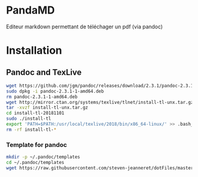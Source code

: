 # PandaMD
Editeur markdown permettant de téléchager un pdf (via pandoc)

# Installation
## Pandoc and TexLive
```sh
wget https://github.com/jgm/pandoc/releases/download/2.3.1/pandoc-2.3.1-1-amd64.deb
sudo dpkg -i pandoc-2.3.1-1-amd64.deb
rm pandoc-2.3.1-1-amd64.deb
wget http://mirror.ctan.org/systems/texlive/tlnet/install-tl-unx.tar.gz
tar -xvzf install-tl-unx.tar.gz 
cd install-tl-20181101
sudo ./install-tl
export 'PATH=$PATH:/usr/local/texlive/2018/bin/x86_64-linux/' >> .bash_profile
rm -rf install-tl-*
```

### Template for pandoc
```sh
mkdir -p ~/.pandoc/templates
cd ~/.pandoc/templates
wget https://raw.githubusercontent.com/steven-jeanneret/dotFiles/master/pandoc/eisvogel.latex
```
